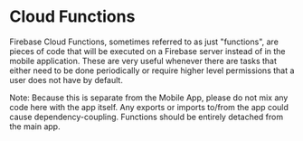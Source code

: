 # Cloud Functions

Firebase Cloud Functions, sometimes referred to as just "functions", are pieces of code that will be executed on a Firebase server instead of in the mobile application. These are very useful whenever there are tasks that either need to be done periodically or require higher level permissions that a user does not have by default.

Note: Because this is separate from the Mobile App, please do not mix any code here with the app itself. Any exports or imports to/from the app could cause dependency-coupling. Functions should be entirely detached from the main app.
